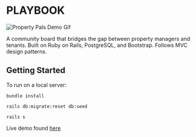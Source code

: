 # PLAYBOOK

![Property Pals Demo Gif](./pp_gif.gif)

A community board that bridges the gap between property managers and tenants.
Built on Ruby on Rails, PostgreSQL, and Bootstrap. Follows MVC design patterns.

## Getting Started

To run on a local server:

```
bundle install

rails db:migrate:reset db:seed

rails s
```

Live demo found [here](https://property-pal.herokuapp.com/)